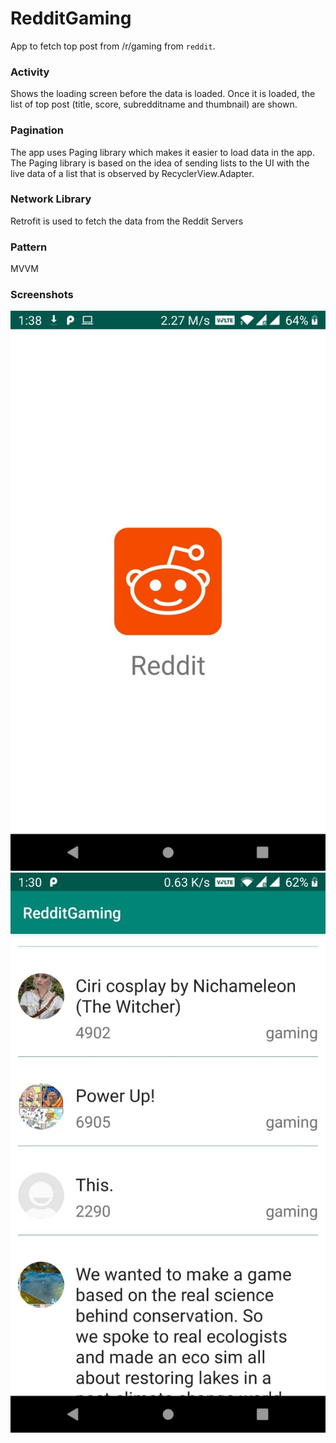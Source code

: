 # RedditGaming

App to fetch top post from /r/gaming from `reddit`.

### Activity
Shows the loading screen before the data is loaded. Once it is loaded, the list of top post (title, score, subredditname and thumbnail) are shown.

### Pagination
The app uses Paging library which makes it easier to load data in the app. The Paging library is based on the idea of sending lists to the UI with the live data of a list that is observed by RecyclerView.Adapter.

### Network Library
Retrofit is used to fetch the data from the Reddit Servers

### Pattern
MVVM

### Screenshots
![Image of Screen 1](https://github.com/AmitTheGeek/RedditGaming/blob/master/screenshots/Image1.jpeg)
![Image of Screen 2](https://github.com/AmitTheGeek/RedditGaming/blob/master/screenshots/Image2.jpeg)

